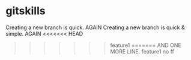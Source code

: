 # gitskills
Creating a new branch is quick.
AGAIN
Creating a new branch is quick & simple.
AGAIN
<<<<<<< HEAD
>>>>>>> feature1
=======
AND ONE MORE LINE.
>>>>>>> feature1
no ff
